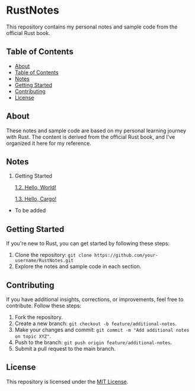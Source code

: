 # RustNotes

This repository contains my personal notes and sample code from the official Rust book.

## Table of Contents

- [About](#about)
- [Table of Contents](#table-of-contents)
- [Notes](#notes)
- [Getting Started](#getting-started)
- [Contributing](#contributing)
- [License](#license)

## About

These notes and sample code are based on my personal learning journey with Rust. The content is derived from the official Rust book, and I've organized it here for my reference.

## Notes

1. Getting Started

    [1.2. Hello, World!](1-2-Hello-World/notes.md)
   
    [1.3. Hello, Cargo!](1-3-Hello-Cargo/notes.md)

- To be added

## Getting Started

If you're new to Rust, you can get started by following these steps:

1. Clone the repository: `git clone https://github.com/your-username/RustNotes.git`
2. Explore the notes and sample code in each section.

## Contributing

If you have additional insights, corrections, or improvements, feel free to contribute. Follow these steps:

1. Fork the repository.
2. Create a new branch: `git checkout -b feature/additional-notes`.
3. Make your changes and commit: `git commit -m "Add additional notes on topic XYZ"`.
4. Push to the branch: `git push origin feature/additional-notes`.
5. Submit a pull request to the main branch.

## License

This repository is licensed under the [MIT License](LICENSE).

